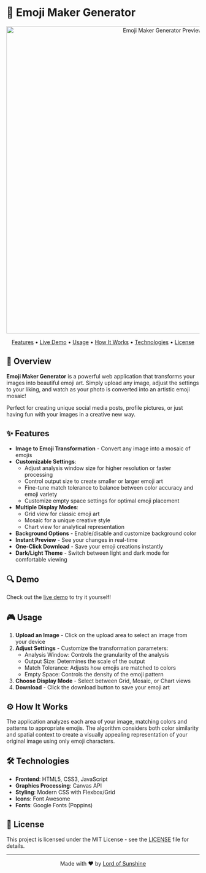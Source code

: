 # 🎨 Emoji Maker Generator

<p align="center">
  <img src="https://cdn.glitch.global/a2b50095-8314-4c25-87ec-f329e288b61f/1?v=1718369334889" alt="Emoji Maker Generator Preview" width="800">
</p>

<p align="center">
  <a href="#features">Features</a> •
  <a href="#demo">Live Demo</a> •
  <a href="#usage">Usage</a> •
  <a href="#how-it-works">How It Works</a> •
  <a href="#technologies">Technologies</a> •
  <a href="#license">License</a>
</p>

## 🚀 Overview

**Emoji Maker Generator** is a powerful web application that transforms your images into beautiful emoji art. Simply upload any image, adjust the settings to your liking, and watch as your photo is converted into an artistic emoji mosaic!

Perfect for creating unique social media posts, profile pictures, or just having fun with your images in a creative new way.

## ✨ Features

- **Image to Emoji Transformation** - Convert any image into a mosaic of emojis
- **Customizable Settings**:
  - Adjust analysis window size for higher resolution or faster processing
  - Control output size to create smaller or larger emoji art
  - Fine-tune match tolerance to balance between color accuracy and emoji variety
  - Customize empty space settings for optimal emoji placement
- **Multiple Display Modes**:
  - Grid view for classic emoji art
  - Mosaic for a unique creative style
  - Chart view for analytical representation
- **Background Options** - Enable/disable and customize background color
- **Instant Preview** - See your changes in real-time
- **One-Click Download** - Save your emoji creations instantly
- **Dark/Light Theme** - Switch between light and dark mode for comfortable viewing

## 🔍 Demo

Check out the [live demo](https://emojimakergenerator.vercel.app/) to try it yourself!

## 🎮 Usage

1. **Upload an Image** - Click on the upload area to select an image from your device
2. **Adjust Settings** - Customize the transformation parameters:
   - Analysis Window: Controls the granularity of the analysis
   - Output Size: Determines the scale of the output
   - Match Tolerance: Adjusts how emojis are matched to colors
   - Empty Space: Controls the density of the emoji pattern
3. **Choose Display Mode** - Select between Grid, Mosaic, or Chart views
4. **Download** - Click the download button to save your emoji art

## ⚙️ How It Works

The application analyzes each area of your image, matching colors and patterns to appropriate emojis. The algorithm considers both color similarity and spatial context to create a visually appealing representation of your original image using only emoji characters.

## 🛠️ Technologies

- **Frontend**: HTML5, CSS3, JavaScript
- **Graphics Processing**: Canvas API
- **Styling**: Modern CSS with Flexbox/Grid
- **Icons**: Font Awesome
- **Fonts**: Google Fonts (Poppins)

## 📄 License

This project is licensed under the MIT License - see the [LICENSE](LICENSE) file for details.

---

<p align="center">
  Made with ❤️ by <a href="https://github.com/lordofsunshine">Lord of Sunshine</a>
</p>
